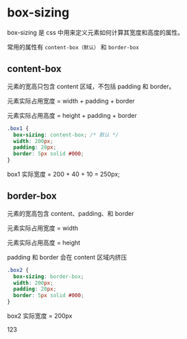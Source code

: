 # box-sizing

box-sizing 是 css 中用来定义元素如何计算其宽度和高度的属性。

常用的属性有 `content-box（默认）` 和 `border-box`

## content-box

元素的宽高只包含 content 区域，不包括 padding 和 border。

元素实际占用宽度 = width + padding + border

元素实际占用高度 = height + padding + border

```css
.box1 {
  box-sizing: content-box; /* 默认 */
  width: 200px;
  padding: 20px;
  border: 5px solid #000;
}
```

box1 实际宽度 = 200 + 40 + 10 = 250px;

## border-box

元素的宽高包含 content、padding、和 border

元素实际占用宽度 = width

元素实际占用高度 = height

padding 和 border 会在 content 区域内挤压

```css
.box2 {
  box-sizing: border-box;
  width: 200px;
  padding: 20px;
  border: 5px solid #000;
}
```

box2 实际宽度 = 200px

123
